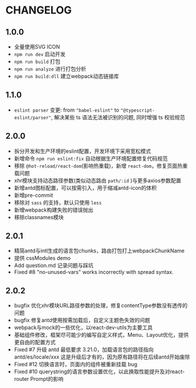 # CHANGELOG

## 1.0.0

- 全量使用SVG ICON
- `npm run dev` 启动开发
- `npm run build` 打包
- `npm run analyze` 进行打包分析
- `npm run build:dll` 建立webpack动态链接库

## 1.1.0

- `eslint parser` 变更: from `"babel-eslint"` to `"@typescript-eslint/parser"`, 解决某些 ts 语法无法被识别的问题, 同时增强 ts 校验规范

## 2.0.0

- 拆分开发和生产环境的eslint配置，开发环境下采用宽松模式
- 新增命令 `npm run eslint:fix` 自动根据生产环境配置修复代码规范
- 移除 `@hot-reload/react-dom`(影响热重载)，新增 `react-dom`，修复页面热重载问题
- xhr模块支持动态路径参数(类似动态路由 `path/:id` )与更多axios参数配置
- 新增antd图标配置，可以按需引入，用于缩减antd-icon的体积
- 新增pre-commit
- 移除对 `sass` 的支持，默认只使用 `less`
- 新增webpack构建失败的错误抛出
- 移除classnames模块

## 2.0.1

- 精简antd与intl生成的语言包chunks，路由打包打上webpackChunkName
- 提供 cssModules demo
- Add question.md 记录问题与踩坑
- Fixed #8 "no-unused-vars" works incorrectly with spread syntax.

## 2.0.2

- bugfix 优化xhr模块URL路径参数的处理，修复contentType参数没有透传的问题
- bugfix 修复antd使用按需加载后，自定义主题色失效的问题
- webpack与mock的一些优化，以react-dev-utils为主要工具
- 基础组件修改，框架尽可能少的编写自定义样式，Menu、Layout优化，提供更自由的配置方式
- Fixed #7 升级 antd 最低要求 3.21.0，加载语言包的路径指向 antd/es/locale/xxx 这是升级后才有的，因为原有路径将在后续antd开始废除
- Fixed #12 切换语言时，页面内的组件被重新挂载 bug
- Fixed #10 querystring的语言参数设置优化，以此换取性能提升及对react-router Prompt的影响
